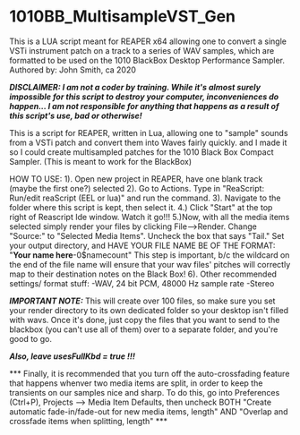 # 1010BB_MultisampleVST_Gen
This is a LUA script meant for REAPER x64 allowing one to convert a single VSTi instrument patch on a track to a series of WAV samples, which are formatted to be used on the 1010 BlackBox Desktop Performance Sampler.
Authored by: John Smith, ca 2020

***DISCLAIMER: I am not a coder by training. While it's almost surely impossible for this script to destroy your computer, inconveniences do happen...
 I am not responsible for anything that happens as a result of this script's use, bad or otherwise!***

This is a script for REAPER, written in Lua, allowing one to "sample" sounds from a
VSTi patch and convert them into Waves fairly quickly. and I made it so I could create multisampled patches for the 1010 Black Box Compact Sampler.
(This is meant to work for the BlackBox)

HOW TO USE:
1). Open new project in REAPER, have one blank track (maybe the first one?) selected
2). Go to Actions. Type in "ReaScript: Run/edit reaScript (EEL or lua)" and run the command.
3). Navigate to the folder where this script is kept, then select it.
4.) Click "Start" at the top right of Reascript Ide window. Watch it go!!!
5.)Now, with all the media items selected simply render your files by clicking File-->Render. Change "Source:" to "Selected Media Items". Uncheck the box that says "Tail."
Set your output directory, and HAVE YOUR FILE NAME BE OF THE FORMAT: "__Your name here__-0$namecount" This step is important, b/c the wildcard on the end of the file name will ensure 
that your wav files' pitches will correctly map to their destination notes on the Black Box!
6). Other recommended settings/ format stuff:
	-WAV, 24 bit PCM, 48000 Hz sample rate
	-Stereo

***IMPORTANT NOTE:***
This will create over 100 files, so make sure you set your render directory to its own dedicated folder so your desktop isn't filled with wavs.
Once it's done, just copy the files that you want to send to the blackbox (you can't use all of them) over to a separate folder, and you're good to go.

***Also, leave usesFullKbd = true !!!***

*** Finally, it is recommended that you turn off the auto-crossfading feature that happens whenver two media items are split, in order to keep the transients on our samples nice and sharp.
To do this, go into Preferences (Ctrl+P), Projects --> Media Item Defaults, then uncheck BOTH "Create automatic fade-in/fade-out for new media items, length" AND
"Overlap and crossfade items when splitting, length" ***
